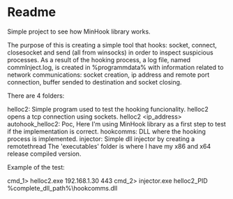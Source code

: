 # Readme
Simple project to see how MinHook library works.

The purpose of this is creating a simple tool that hooks: socket, connect, closesocket and send (all from winsocks) in order to inspect suspicious processes. As a result of the hooking process, a log file, named commInject.log, is created in %programmdata% with information related to network communications: socket creation, ip address and remote port connection, buffer sended to destination and socket closing.

There are 4 folders:

helloc2: Simple program used to test the hooking funcionality. helloc2 opens a tcp connection using sockets. helloc2 <ip_address>
autohook_helloc2: Poc, Here I'm using MinHook library as a first step to test if the implementation is correct.
hookcomms: DLL where the hooking process is implemented.
injector: Simple dll injector by creating a remotethread
The 'executables' folder is where I have my x86 and x64 release compiled version.

Example of the test:

cmd_1> helloc2.exe 192.168.1.30 443 cmd_2> injector.exe helloc2_PID %complete_dll_path%\hookcomms.dll
